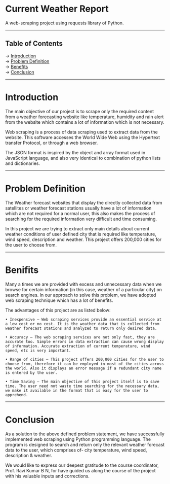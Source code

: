 # Current Weather Report
A web-scraping project using requests library of Python.
________________________________________
## Table of Contents  
-> [Introduction](#Introduction)        
-> [Problem Definition](#problem-definition)     
-> [Benefits](#benifits)            
-> [Conclusion](#conclusion)
_______________________________________
# Introduction
The main objective of our project is to scrape only the required content from a weather forecasting website like temperature, humidity and rain alert from the website which contains a lot of information which is not necessary.  

Web scraping is a process of data scraping used to extract data from the website. This software accesses the World Wide Web using the Hypertext transfer Protocol, or through a web browser.  

The JSON format is inspired by the object and array format used in JavaScript language, and also very identical to combination of python lists and dictionaries. 
______________________________________________
# Problem Definition
The Weather forecast websites that display the directly collected data from satellites or weather forecast stations usually have a lot of information which are not required for a normal user, this also makes the process of searching for the required information very difficult and time consuming. 

In this project we are trying to extract only main details about current weather conditions of user defined city that is required like temperature, wind speed, description and weather. This project offers 200,000 cities for the user to choose from. 
_____________________________________________
# Benifits
Many a times we are provided with excess and unnecessary data when we browse for certain information (in this case, weather of a particular city) on search engines. In our approach to solve this problem, we have adopted web scraping technique which has a lot of benefits. 

The advantages of this project are as listed below:

    • Inexpensive – Web scraping services provide an essential service at a low cost or no cost. It is the weather data that is collected from weather forecast stations and analyzed to return only desired data.

    • Accuracy – The web scraping services are not only fast, they are accurate too. Simple errors in data extraction can cause wrong display of information. Accurate extraction of current temperature, wind speed, etc is very important.

    • Range of cities – This project offers 200,000 cities for the user to choose from, therefore it can be employed in most of the cities across the world. Also it displays an error message if a redundant city name is entered by the user. 

    • Time Saving – The main objective of this project itself is to save time. The user need not waste time searching for the necessary data, we make it available in the format that is easy for the user to apprehend. 
_______________________________________________
# Conclusion
As a solution to the above defined problem statement, we have successfully implemented web scraping using Python programming language. The program is designed to search and return only the relevant weather forecast data to the user, which comprises of- city temperature, wind speed, description & weather. 
 
We would like to express our deepest gratitude to the course coordinator, Prof. Ravi Kumar B N, for have guided us along the course of the project with his valuable inputs and corrections. 

